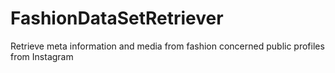# FashionDataSetRetriever
Retrieve meta information and media from fashion concerned public profiles from Instagram
